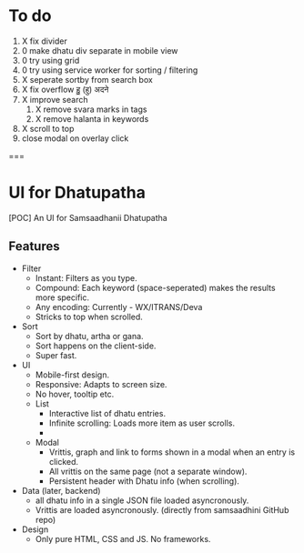 # To do

1. X fix divider
2. 0 make dhatu div separate in mobile view
3. 0 try using grid
4. 0 try using service worker for sorting / filtering 
5. X seperate sortby from search box
6. X fix overflow हु॒ (हु) अदने 
7. X improve search
    1. X remove svara marks in tags
    2. X remove halanta in keywords
8. X scroll to top
9. close modal on overlay click

===

# UI for Dhatupatha

\[POC\] An UI for Samsaadhanii Dhatupatha

## Features

- Filter
    - Instant: Filters as you type.
    - Compound: Each keyword (space-seperated) makes the results more specific.
    - Any encoding: Currently - WX/ITRANS/Deva
    - Stricks to top when scrolled.
- Sort
    - Sort by dhatu, artha or gana.
    - Sort happens on the client-side.
    - Super fast.
- UI
    - Mobile-first design.
    - Responsive: Adapts to screen size.
    - No hover, tooltip etc.
    - List
        - Interactive list of dhatu entries. 
        - Infinite scrolling: Loads more item as user scrolls.
        - 
    - Modal
        - Vrittis, graph and link to forms shown in a modal when an entry is clicked.
        - All vrittis on the same page (not a separate window).
        - Persistent header with Dhatu info (when scrolling).
- Data (later, backend)
    - all dhatu info in a single JSON file loaded asyncronously.
    - Vrittis are loaded asyncronously. (directly from samsaadhini GitHub repo)
- Design
    - Only pure HTML, CSS and JS. No frameworks.